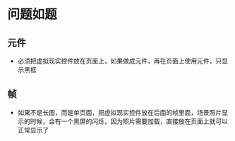 # 问题如题
## 元件
- 必须把虚拟现实控件放在页面上，如果做成元件，再在页面上使用元件，只显示黑框
## 帧
- 如果不是长图，而是单页面，把虚拟现实控件放在后面的帧里面，场景照片显示的时候，会有一个黑屏的闪烁，因为照片需要加载，直接放在页面上就可以正常显示了
